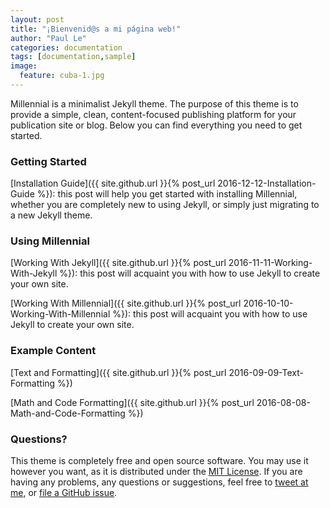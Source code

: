 ```yaml
---
layout: post
title: "¡Bienvenid@s a mi página web!"
author: "Paul Le"
categories: documentation
tags: [documentation,sample]
image:
  feature: cuba-1.jpg
---
```


Millennial is a minimalist Jekyll theme. The purpose of this theme is to provide a simple, clean, content-focused publishing platform for your publication site or blog. Below you can find everything you need to get started.

### Getting Started

[Installation Guide]({{ site.github.url }}{% post_url 2016-12-12-Installation-Guide %}): this post will help you get started with installing Millennial, whether you are completely new to using Jekyll, or simply just migrating to a new Jekyll theme.

### Using Millennial

[Working With Jekyll]({{ site.github.url }}{% post_url 2016-11-11-Working-With-Jekyll %}): this post will acquaint you with how to use Jekyll to create your own site.

[Working With Millennial]({{ site.github.url }}{% post_url 2016-10-10-Working-With-Millennial %}): this post will acquaint you with how to use Jekyll to create your own site.

### Example Content

[Text and Formatting]({{ site.github.url }}{% post_url 2016-09-09-Text-Formatting %})

[Math and Code Formatting]({{ site.github.url }}{% post_url 2016-08-08-Math-and-Code-Formatting %})

### Questions?

This theme is completely free and open source software. You may use it however you want, as it is distributed under the [MIT License](http://choosealicense.com/licenses/mit/). If you are having any problems, any questions or suggestions, feel free to [tweet at me](https://twitter.com/intent/tweet?text=My%question%about%Millennial%is:%&amp;via=paululele), or [file a GitHub issue](https://github.com/lenpaul/Millennial/issues/new).
